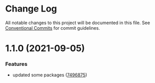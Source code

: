 # Change Log

All notable changes to this project will be documented in this file.
See [Conventional Commits](https://conventionalcommits.org) for commit guidelines.

# 1.1.0 (2021-09-05)


### Features

* updated some packages ([7496875](https://github.com/Douglasblnk/eslint-config/commit/749687568664de89cce9dcd31f60f3dba9af1040))
